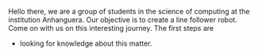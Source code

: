 Hello there, we are a group of students in the science of computing at the institution Anhanguera.
Our objective is to create a line follower robot. Come on with us on this interesting journey.
The first steps are
- looking for knowledge about this matter.  
